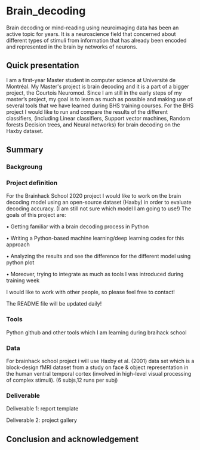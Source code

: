 # Brain_decoding
Brain decoding or mind-reading using neuroimaging data has been an active topic for years. It is a neuroscience field that concerned about different types of stimuli from information that has already been encoded and represented in the brain by networks of neurons. 
## Quick presentation
I am a first-year Master student in computer science at Université de Montréal. My Master's project is brain decoding and it is a part of a bigger project, the Courtois Neuromod. 
Since I am still in the early steps of my master’s project, my goal is to learn as much as possible and making use of several tools that we have learned during BHS training courses. For the BHS project I would like to run and compare the results of the different classifiers, (including Linear classifiers, Support vector machines, Random forests Decision trees, and Neural networks) for brain decoding on the Haxby dataset.
## Summary
### Backgroung

### Project definition
For the Brainhack School 2020 project I would like to work on the brain decoding model using an open-source dataset (Haxby) in order to evaluate decoding accuracy. (I am still not sure which model I am going to use!)
The goals of this project are:

•	Getting familiar with a brain decoding process in Python

•	Writing a Python-based machine learning/deep learning codes for this approach

•	Analyzing the results and see the difference for the different model using python plot

•	Moreover, trying to integrate as much as tools I was introduced during training week

I would like to work with other people, so please feel free to contact!

The README file will be updated daily!

### Tools
Python github and other tools which I am learning during braihack school
### Data
For brainhack school project i will use Haxby et al. (2001) data set which is a block-design fMRI dataset from a study on face & object representation in the human ventral temporal cortex (involved in high-level visual processing of complex stimuli). (6 subjs,12 runs per subj)
### Deliverable
Deliverable 1: report template

Deliverable 2: project gallery
## Conclusion and acknowledgement
